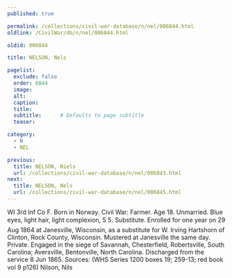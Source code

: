 ```yaml
---
published: true

permalink: /collections/civil-war-database/n/nel/006844.html
oldlink: /CivilWar/db/n/nel/006844.html

oldid: 006844

title: NELSON, Nels

pagelist:
  exclude: false
  order: 6844
  image: 
  alt:
  caption:
  title:
  subtitle:      # Defaults to page subtitle
  teaser:

category: 
  - N 
  - NEL

previous:
  title: NELSON, Niels
  url: /collections/civil-war-database/n/nel/006843.html  
next:
  title: NELSON, Nels
  url: /collections/civil-war-database/n/nel/006845.html   
---
```

WI 3rd Inf Co F. Born in Norway. Civil War: Farmer. Age 18. Unmarried. Blue eyes, light hair, light complexion, 5&#146; 5&#148;. Substitute. Enrolled for one year on 29 Aug 1864 at Janesville, Wisconsin, as a substitute for W. Irving Hartshorn of Clinton, Rock County, Wisconsin. Mustered at Janesville the same day. Private. Engaged in the siege of Savannah, Chesterfield, Robertsville, South Carolina; Aversville, Bentonville, North Carolina. Discharged from the service 8 Jun 1865. Sources: (WHS Series 1200 boxes 19; 259-13; red book vol 9 p126) &#147;Nilson, Nils&#148;